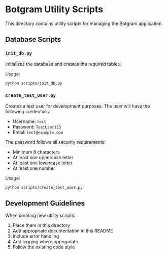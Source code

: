 # Botgram Utility Scripts

This directory contains utility scripts for managing the Botgram application.

## Database Scripts

### `init_db.py`
Initializes the database and creates the required tables.

Usage:
```bash
python scripts/init_db.py
```

### `create_test_user.py`
Creates a test user for development purposes. The user will have the following credentials:
- Username: `test`
- Password: `TestUser123`
- Email: `test@example.com`

The password follows all security requirements:
- Minimum 8 characters
- At least one uppercase letter
- At least one lowercase letter
- At least one number

Usage:
```bash
python scripts/create_test_user.py
```

## Development Guidelines

When creating new utility scripts:
1. Place them in this directory
2. Add appropriate documentation in this README
3. Include error handling
4. Add logging where appropriate
5. Follow the existing code style
